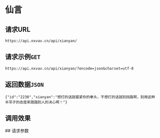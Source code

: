 # 仙言
## 请求URL
```
https://api.nxvav.cn/api/xianyan/
```
## 请求示例`GET`
```
https://api.nxvav.cn/api/xianyan/?encode=json&charset=utf-8
```
## 返回数据`JSON`
```
{"id":"2230","xianyan":"想打的话就握紧你的拳头，不想打的话就别挡路啊，别用这种半吊子的态度来践踏别人的决心啊！"}
```
## 调用效果
<script type="text/javascript" src="https://api.nxvav.cn/api/xianyan/?encode=js&charset=utf-8"></script>
<div id="nuoxian"><script>xianyan()</script></div>
## 请求参数
